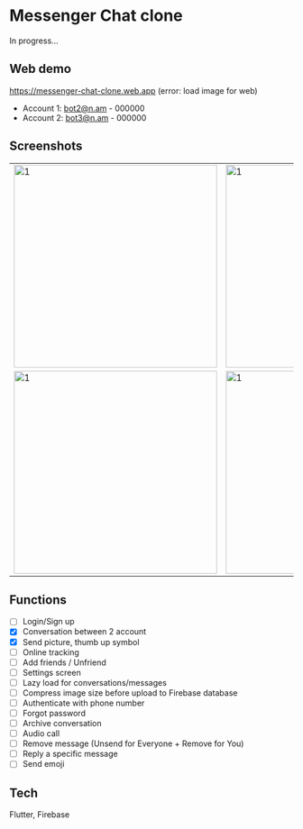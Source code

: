 # Messenger Chat clone
In progress...
## Web demo
https://messenger-chat-clone.web.app
(error: load image for web)
+ Account 1: bot2@n.am - 000000
+ Account 2: bot3@n.am - 000000
## Screenshots
<table>
  <tr>
    <td> <img src="screenshots/1.png"  alt="1" width = 360px> </td>
    <td> <img src="screenshots/5.png"  alt="1" width = 360px> </td>
    <td> <img src="screenshots/6.png"  alt="1" width = 360px> </td>
  </tr> 
  <tr>
    <td> <img src="screenshots/8.png"  alt="1" width = 360px> </td>
    <td> <img src="screenshots/9.png"  alt="1" width = 360px> </td>
    <td> <img src="screenshots/12.png"  alt="1" width = 360px> </td>
  </tr>
</table>

## Functions
- [ ] Login/Sign up
- [x] Conversation between 2 account
- [x] Send picture, thumb up symbol
- [ ] Online tracking
- [ ] Add friends / Unfriend
- [ ] Settings screen
- [ ] Lazy load for conversations/messages
- [ ] Compress image size before upload to Firebase database
- [ ] Authenticate with phone number
- [ ] Forgot password
- [ ] Archive conversation
- [ ] Audio call
- [ ] Remove message (Unsend for Everyone + Remove for You)
- [ ] Reply a specific message
- [ ] Send emoji

## Tech
Flutter, Firebase
